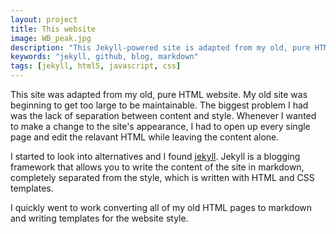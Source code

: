 ```yaml
---
layout: project
title: This website
image: WB_peak.jpg
description: "This Jekyll-powered site is adapted from my old, pure HTML site"
keywords: "jekyll, github, blog, markdown"
tags: [jekyll, html5, javascript, css]
---
```


This site was adapted from my old, pure HTML website.  My old site was beginning
to get too large to be maintainable.  The biggest problem I had was the lack of
separation between content and style.  Whenever I wanted to make a change to the
site's appearance, I had to open up every single page and edit the relavant HTML
while leaving the content alone.

I started to look into alternatives and I found [jekyll](http://jekyllrb.com/).
Jekyll is a blogging framework that allows you to write the content of the
site in markdown, completely separated from the style, which is written with
HTML and CSS templates.

I quickly went to work converting all of my old HTML pages to markdown and
writing templates for the website style.
